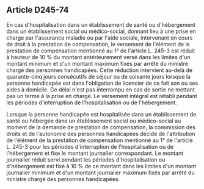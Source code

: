 ## Article D245-74

En cas d'hospitalisation dans un établissement de santé ou d'hébergement dans un établissement social ou
médico-social, donnant lieu à une prise en charge par l'assurance maladie ou par l'aide sociale, intervenant
en cours de droit à la prestation de compensation, le versement de l'élément de la prestation de compensation
mentionné au 1° de l'article L. 245-3 est réduit à hauteur de 10 % du montant antérieurement versé dans les
limites d'un montant minimum et d'un montant maximum fixés par arrêté du ministre chargé des personnes
handicapées. Cette réduction intervient au-delà de quarante-cinq jours consécutifs de séjour ou de soixante
jours lorsque la personne handicapée est dans l'obligation de licencier de ce fait son ou ses aides à domicile.
Ce délai n'est pas interrompu en cas de sortie ne mettant pas un terme à la prise en charge. Le versement
intégral est rétabli pendant les périodes d'interruption de l'hospitalisation ou de l'hébergement.

Lorsque la personne handicapée est hospitalisée dans un établissement de santé ou hébergée dans un
établissement social ou médico-social au moment de la demande de prestation de compensation, la
commission des droits et de l'autonomie des personnes handicapées décide de l'attribution de l'élément
de la prestation de compensation mentionné au 1° de l'article L. 245-3 pour les périodes d'interruption de
l'hospitalisation ou de l'hébergement et fixe le montant journalier correspondant. Le montant journalier réduit
servi pendant les périodes d'hospitalisation ou d'hébergement est fixé à 10 % de ce montant dans les limites
d'un montant journalier minimum et d'un montant journalier maximum fixés par arrêté du ministre chargé
des personnes handicapées.

